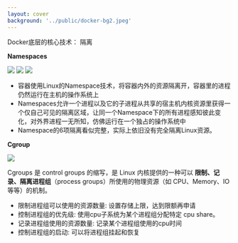 ```yaml
---
layout: cover
background: '../public/docker-bg2.jpeg'
---
```


<gradient-text class="text-sm font-bold text-yellow">
  Docker底层的核心技术： 隔离
</gradient-text>

<div class="flex justify-around gap-20">
  <div class="text-sm w-120">

  **Namespaces**

  <carousel arrow draggable class="w-100 h-53">
    <Image class="w-100 rounded" src="../public/docker 隔离机制.png" />
    <Image class="w-100 rounded" src="../public/docker进程隔离.svg" />
    <Image class="w-100 rounded" src="../public/docker 资源隔离.png" />
  </carousel>

  - 容器使用Linux的Namespace技术，将容器内外的资源隔离开，容器里的进程仍然运行在主机的操作系统上
  - Namespaces允许一个进程以及它的子进程从共享的宿主机内核资源里获得一个仅自己可见的隔离区域，让同一个Namespace下的所有进程感知彼此变化，对外界进程一无所知，仿佛运行在一个独占的操作系统中
  - Namespace的6项隔离看似完整，实际上依旧没有完全隔离Linux资源。 

  </div>

  <div>

  **Cgroup**

  <Image class="w-80 bg-white py-5 px-5 rounded" src="../public/docker cgroup.png" />
  <p class="text-xs bg-white text-black py-1 px-1 rounded">
  Cgroups 是 control groups 的缩写，是 Linux 内核提供的一种可以 <b>限制、记录、隔离进程组</b>（process groups）所使用的物理资源（如 CPU、Memory、IO 等等）的机制。
  </p>

  <ul class="text-sm">
    <li>限制进程组可以使用的资源数量: 设置存储上限，达到限额再申请 </li>
    <li>控制进程组的优先级: 使用cpu子系统为某个进程组分配特定 cpu share。</li>
    <li>记录进程组使用的资源数量: 记录某个进程组使用的cpu时间</li>
    <li>控制进程组的启动: 可以将进程组挂起和恢复</li>
  </ul>


  </div>
  
</div>







